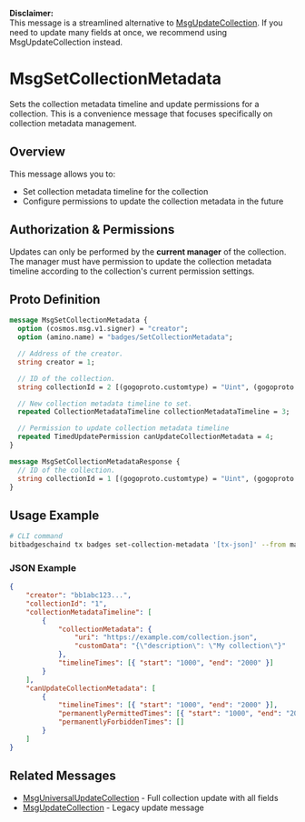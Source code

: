 **Disclaimer:**  
This message is a streamlined alternative to [MsgUpdateCollection](./msg-update-collection.md). If you need to update many fields at once, we recommend using MsgUpdateCollection instead.

# MsgSetCollectionMetadata

Sets the collection metadata timeline and update permissions for a collection. This is a convenience message that focuses specifically on collection metadata management.

## Overview

This message allows you to:

-   Set collection metadata timeline for the collection
-   Configure permissions to update the collection metadata in the future

## Authorization & Permissions

Updates can only be performed by the **current manager** of the collection. The manager must have permission to update the collection metadata timeline according to the collection's current permission settings.

## Proto Definition

```protobuf
message MsgSetCollectionMetadata {
  option (cosmos.msg.v1.signer) = "creator";
  option (amino.name) = "badges/SetCollectionMetadata";

  // Address of the creator.
  string creator = 1;

  // ID of the collection.
  string collectionId = 2 [(gogoproto.customtype) = "Uint", (gogoproto.nullable) = false];

  // New collection metadata timeline to set.
  repeated CollectionMetadataTimeline collectionMetadataTimeline = 3;

  // Permission to update collection metadata timeline
  repeated TimedUpdatePermission canUpdateCollectionMetadata = 4;
}

message MsgSetCollectionMetadataResponse {
  // ID of the collection.
  string collectionId = 1 [(gogoproto.customtype) = "Uint", (gogoproto.nullable) = false];
}
```

## Usage Example

```bash
# CLI command
bitbadgeschaind tx badges set-collection-metadata '[tx-json]' --from manager-key
```

### JSON Example

```json
{
    "creator": "bb1abc123...",
    "collectionId": "1",
    "collectionMetadataTimeline": [
        {
            "collectionMetadata": {
                "uri": "https://example.com/collection.json",
                "customData": "{\"description\": \"My collection\"}"
            },
            "timelineTimes": [{ "start": "1000", "end": "2000" }]
        }
    ],
    "canUpdateCollectionMetadata": [
        {
            "timelineTimes": [{ "start": "1000", "end": "2000" }],
            "permanentlyPermittedTimes": [{ "start": "1000", "end": "2000" }],
            "permanentlyForbiddenTimes": []
        }
    ]
}
```

## Related Messages

-   [MsgUniversalUpdateCollection](./msg-universal-update-collection.md) - Full collection update with all fields
-   [MsgUpdateCollection](./msg-update-collection.md) - Legacy update message
